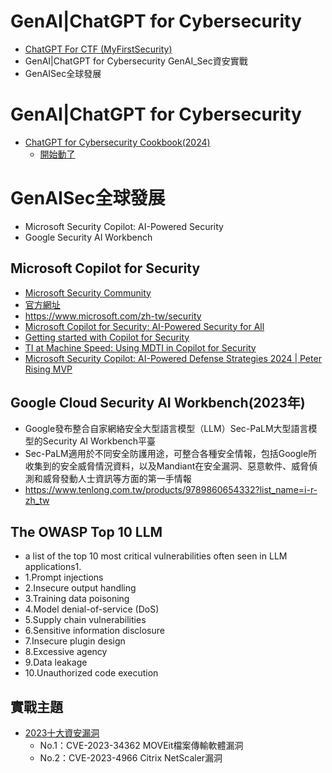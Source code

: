 # GenAI|ChatGPT for Cybersecurity
- [ChatGPT For CTF (MyFirstSecurity)](ChatGPT4CTF.md)
- GenAI|ChatGPT for Cybersecurity GenAI_Sec資安實戰
- GenAISec全球發展
# GenAI|ChatGPT for Cybersecurity
- [ChatGPT for Cybersecurity Cookbook(2024)](https://www.packtpub.com/product/chatgpt-for-cybersecurity-cookbook/9781805124047)
    - [開始動了](ChatGPTHacker.md) 

# GenAISec全球發展
- Microsoft Security Copilot: AI-Powered Security
- Google Security AI Workbench

## Microsoft Copilot for Security 
- [Microsoft Security Community](https://www.youtube.com/@MicrosoftSecurityCommunity)
- [官方網址](https://www.microsoft.com/zh-tw/security/business/ai-machine-learning/microsoft-copilot-security)
- https://www.microsoft.com/zh-tw/security
- [Microsoft Copilot for Security: AI-Powered Security for All](https://www.youtube.com/watch?v=sNaxv2zflmc)
- [Getting started with Copilot for Security](https://www.youtube.com/watch?v=6qR7PyRMoQ8)
- [TI at Machine Speed: Using MDTI in Copilot for Security](https://www.youtube.com/watch?v=tdZ6UivzrTQ)
- [Microsoft Security Copilot: AI-Powered Defense Strategies 2024 | Peter Rising MVP](https://www.youtube.com/watch?v=q4nF2eHw7Fc)

## Google Cloud Security AI Workbench(2023年)
- Google發布整合自家網絡安全大型語言模型（LLM）Sec-PaLM大型語言模型的Security AI Workbench平臺
- Sec-PaLM適用於不同安全防護用途，可整合各種安全情報，包括Google所收集到的安全威脅情況資料，以及Mandiant在安全漏洞、惡意軟件、威脅偵測和威脅發動人士資訊等方面的第一手情報
- https://www.tenlong.com.tw/products/9789860654332?list_name=i-r-zh_tw

## The OWASP Top 10 LLM 
- a list of the top 10 most critical vulnerabilities often seen in LLM applications1.
- 1.Prompt injections
- 2.Insecure output handling
- 3.Training data poisoning
- 4.Model denial-of-service (DoS)
- 5.Supply chain vulnerabilities
- 6.Sensitive information disclosure
- 7.Insecure plugin design
- 8.Excessive agency
- 9.Data leakage
- 10.Unauthorized code execution

## 實戰主題
- [2023十大資安漏洞](https://www.ithome.com.tw/article/162080)
  - No.1：CVE-2023-34362 MOVEit檔案傳輸軟體漏洞
  - No.2：CVE-2023-4966 Citrix NetScaler漏洞
